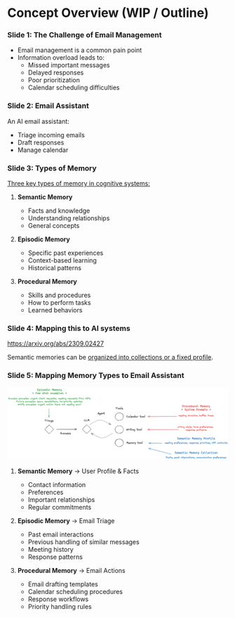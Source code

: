 # Concept Overview (WIP / Outline)

### Slide 1: The Challenge of Email Management

- Email management is a common pain point
- Information overload leads to:
  - Missed important messages
  - Delayed responses
  - Poor prioritization
  - Calendar scheduling difficulties

### Slide 2: Email Assistant

An AI email assistant:
- Triage incoming emails
- Draft responses
- Manage calendar

### Slide 3: Types of Memory

[Three key types of memory in cognitive systems:](https://en.wikipedia.org/wiki/Long-term_memory)

1. **Semantic Memory**
   - Facts and knowledge
   - Understanding relationships
   - General concepts

2. **Episodic Memory**
   - Specific past experiences
   - Context-based learning
   - Historical patterns

3. **Procedural Memory**
   - Skills and procedures
   - How to perform tasks
   - Learned behaviors

### Slide 4: Mapping this to AI systems

https://arxiv.org/abs/2309.02427

Semantic memories can be [organized into collections or a fixed profile](https://langchain-ai.github.io/langgraph/concepts/memory/#semantic-memory). 

### Slide 5: Mapping Memory Types to Email Assistant

![System Diagram](img/memory_course_email.png)

1. **Semantic Memory** → User Profile & Facts
   - Contact information
   - Preferences
   - Important relationships
   - Regular commitments

2. **Episodic Memory** → Email Triage
   - Past email interactions
   - Previous handling of similar messages
   - Meeting history
   - Response patterns

3. **Procedural Memory** → Email Actions
   - Email drafting templates
   - Calendar scheduling procedures
   - Response workflows
   - Priority handling rules
